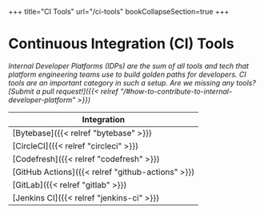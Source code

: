 +++
title="CI Tools"
url="/ci-tools"
bookCollapseSection=true
+++

# Continuous Integration (CI) Tools

_Internal Developer Platforms (IDPs) are the sum of all tools and tech that platform engineering teams use to build golden paths for developers. CI tools are an important category in such a setup. Are we missing any tools? [Submit a pull request!]({{< relref "/#how-to-contribute-to-internal-developer-platform" >}})_

**Integration** |
--- |
[Bytebase]({{< relref "bytebase" >}}) |
[CircleCI]({{< relref "circleci" >}}) |
[Codefresh]({{< relref "codefresh" >}}) |
[GitHub Actions]({{< relref "github-actions" >}}) |
[GitLab]({{< relref "gitlab" >}}) |
[Jenkins CI]({{< relref "jenkins-ci" >}}) |
